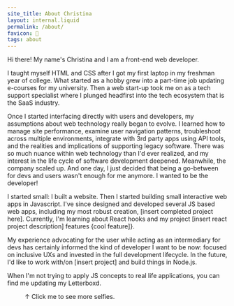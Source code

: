 ```yaml
---
site_title: About Christina
layout: internal.liquid
permalink: /about/
favicon: 🔎
tags: about
---
```

Hi there! My name's Christina and I am a front-end web developer. 

I taught myself HTML and CSS after I got my first laptop in my freshman year of college. What started as a hobby grew into a part-time job updating e-courses for my university. Then a web start-up took me on as a tech support specialist where I plunged headfirst into the tech ecosystem that is the SaaS industry. 

Once I started interfacing directly with users and developers, my assumptions about web technology really began to evolve. I learned how to manage site performance, examine user navigation patterns, troubleshoot across multiple environments, integrate with 3rd party apps using API tools, and the realities and implications of supporting legacy software. There was so much nuance within web technology than I'd ever realized, and my interest in the life cycle of software development deepened. Meanwhile, the company scaled up. And one day, I just decided that being a go-between for devs and users wasn't enough for me anymore. I wanted to be the developer! 

I started small: I built a website. Then I started building small interactive web apps in Javascript. I've since designed and developed several JS based web apps, including my most robust creation, [insert completed project here]. Currently, I'm learning about React hooks and my project [insert react project description] features {cool feature]}.

My experience advocating for the user while acting as an intermediary for devs has certainly informed the kind of developer I want to be now: focused on inclusive UXs and invested in the full development lifecycle. In the future, I'd like to work with/on [insert project] and build things in Node.js.

When I'm not trying to apply JS concepts to real life applications, you can find me updating my Letterboxd.

<figure>
<img class="img" src="" alt="">
<figcaption>↑ Click me to see more selfies.</figcaption>
</figure>
